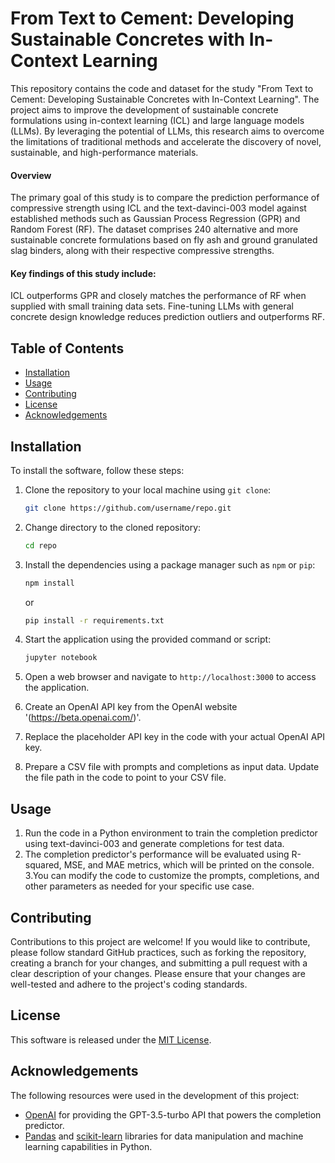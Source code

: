 # From Text to Cement: Developing Sustainable Concretes with In-Context Learning

This repository contains the code and dataset for the study "From Text to Cement: Developing Sustainable Concretes with In-Context Learning". The project aims to improve the development of sustainable concrete formulations using in-context learning (ICL) and large language models (LLMs). By leveraging the potential of LLMs, this research aims to overcome the limitations of traditional methods and accelerate the discovery of novel, sustainable, and high-performance materials.

#### Overview

The primary goal of this study is to compare the prediction performance of compressive strength using ICL and the text-davinci-003 model against established methods such as Gaussian Process Regression (GPR) and Random Forest (RF). The dataset comprises 240 alternative and more sustainable concrete formulations based on fly ash and ground granulated slag binders, along with their respective compressive strengths.

#### Key findings of this study include:

ICL outperforms GPR and closely matches the performance of RF when supplied with small training data sets.
Fine-tuning LLMs with general concrete design knowledge reduces prediction outliers and outperforms RF.

## Table of Contents

- [Installation](#installation)
- [Usage](#usage)
- [Contributing](#contributing)
- [License](#license)
- [Acknowledgements](#acknowledgements)

## Installation

To install the software, follow these steps:

1. Clone the repository to your local machine using `git clone`:

    ```bash
    git clone https://github.com/username/repo.git
    ```

2. Change directory to the cloned repository:

    ```bash
    cd repo
    ```

3. Install the dependencies using a package manager such as `npm` or `pip`:

    ```bash
    npm install
    ```

    or

    ```bash
    pip install -r requirements.txt
    ```

4. Start the application using the provided command or script:


    ```bash
    jupyter notebook
    ```

6. Open a web browser and navigate to `http://localhost:3000` to access the application.
7. Create an OpenAI API key from the OpenAI website '(https://beta.openai.com/)'.
8. Replace the placeholder API key in the code with your actual OpenAI API key.
9. Prepare a CSV file with prompts and completions as input data. Update the file path in the code to point to your CSV file.

## Usage
1. Run the code in a Python environment to train the completion predictor using text-davinci-003 and generate completions for test data.
2. The completion predictor's performance will be evaluated using R-squared, MSE, and MAE metrics, which will be printed on the console.
3.You can modify the code to customize the prompts, completions, and other parameters as needed for your specific use case.

## Contributing
Contributions to this project are welcome! If you would like to contribute, please follow standard GitHub practices, such as forking the repository, creating a branch for your changes, and submitting a pull request with a clear description of your changes. Please ensure that your changes are well-tested and adhere to the project's coding standards.

## License
This software is released under the [MIT License](https://opensource.org/licenses/MIT).

## Acknowledgements

The following resources were used in the development of this project:

- [OpenAI](https://openai.com) for providing the GPT-3.5-turbo API that powers the completion predictor.
- [Pandas](https://pandas.pydata.org/) and [scikit-learn](https://scikit-learn.org/) libraries for data manipulation and machine learning capabilities in Python.

